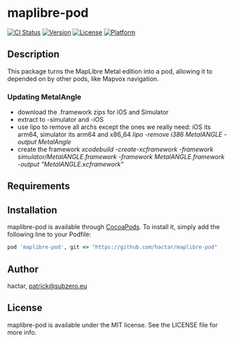 # maplibre-pod

[![CI Status](https://img.shields.io/travis/hactar/maplibre-pod.svg?style=flat)](https://travis-ci.org/hactar/maplibre-pod)
[![Version](https://img.shields.io/cocoapods/v/maplibre-pod.svg?style=flat)](https://cocoapods.org/pods/maplibre-pod)
[![License](https://img.shields.io/cocoapods/l/maplibre-pod.svg?style=flat)](https://cocoapods.org/pods/maplibre-pod)
[![Platform](https://img.shields.io/cocoapods/p/maplibre-pod.svg?style=flat)](https://cocoapods.org/pods/maplibre-pod)

## Description

This package turns the MapLibre Metal edition into a pod, allowing it to depended on by other pods, like Mapvox navigation.

### Updating MetalAngle
- download the .framework zips for iOS and Simulator
- extract to -simulator and -iOS
- use lipo to remove all archs except the ones we really need: iOS its arm64, simulator its arm64 and x86_64 *lipo -remove i386 MetalANGLE -output MetalAngle*
- create the framework *xcodebuild -create-xcframework -framework simulator/MetalANGLE.framework -framework MetalANGLE.framework -output "MetalANGLE.xcframework"*

## Requirements

## Installation

maplibre-pod is available through [CocoaPods](https://cocoapods.org). To install
it, simply add the following line to your Podfile:

```ruby
pod 'maplibre-pod', git => "https://github.com/hactar/maplibre-pod"
```

## Author

hactar, patrick@subzero.eu

## License

maplibre-pod is available under the MIT license. See the LICENSE file for more info.
